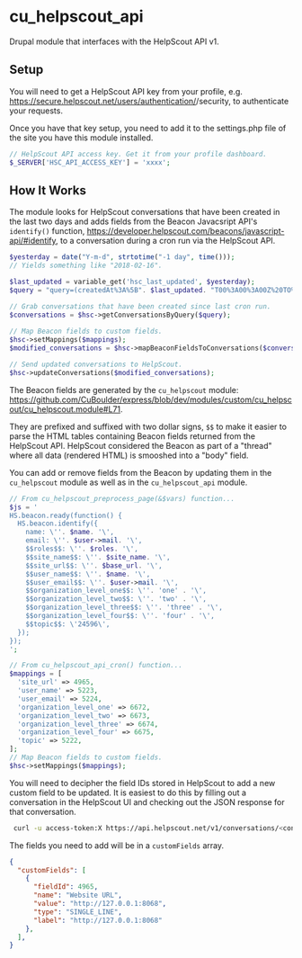 # cu_helpscout_api
Drupal module that interfaces with the HelpScout API v1.

## Setup
You will need to get a HelpScout API key from your profile, e.g. https://secure.helpscout.net/users/authentication/<your-uid>/security, to authenticate your requests.

Once you have that key setup, you need to add it to the settings.php file of the site you have this module installed.

```php
// HelpScout API access key. Get it from your profile dashboard.
$_SERVER['HSC_API_ACCESS_KEY'] = 'xxxx';
```

## How It Works
The module looks for HelpScout conversations that have been created in the last two days and adds fields from the Beacon Javacsript API's `identify()` function, https://developer.helpscout.com/beacons/javascript-api/#identify, to a conversation during a cron run via the HelpScout API.

```php
$yesterday = date("Y-m-d", strtotime("-1 day", time()));
// Yields something like "2018-02-16".

$last_updated = variable_get('hsc_last_updated', $yesterday);
$query = "query=(createdAt%3A%5B". $last_updated. "T00%3A00%3A00Z%20TO%20*%5D)";

// Grab conversations that have been created since last cron run.
$conversations = $hsc->getConversationsByQuery($query);
  
// Map Beacon fields to custom fields.
$hsc->setMappings($mappings);
$modified_conversations = $hsc->mapBeaconFieldsToConversations($conversations);

// Send updated conversations to HelpScout.
$hsc->updateConversations($modified_conversations);
```

The Beacon fields are generated by the `cu_helpscout` module: https://github.com/CuBoulder/express/blob/dev/modules/custom/cu_helpscout/cu_helpscout.module#L71. 

They are prefixed and suffixed with two dollar signs, `$$` to make it easier to parse the HTML tables containing Beacon fields returned from the HelpScout API. HelpScout considered the Beacon as part of a "thread" where all data (rendered HTML) is smooshed into a "body" field.

You can add or remove fields from the Beacon by updating them in the `cu_helpscout` module as well as in the `cu_helpscout_api` module.

```php
// From cu_helpscout_preprocess_page(&$vars) function...
$js = '
HS.beacon.ready(function() {
  HS.beacon.identify({
    name: \''. $name. '\',
    email: \''. $user->mail. '\',
    $$roles$$: \''. $roles. '\',
    $$site_name$$: \''. $site_name. '\',
    $$site_url$$: \''. $base_url. '\',
    $$user_name$$: \''. $name. '\',
    $$user_email$$: \''. $user->mail. '\',
    $$organization_level_one$$: \''. 'one' . '\',
    $$organization_level_two$$: \''. 'two' . '\',
    $$organization_level_three$$: \''. 'three' . '\',
    $$organization_level_four$$: \''. 'four' . '\',
    $$topic$$: \'24596\',
  });
});
';

// From cu_helpscout_api_cron() function...
$mappings = [
  'site_url' => 4965,
  'user_name' => 5223,
  'user_email' => 5224,
  'organization_level_one' => 6672,
  'organization_level_two' => 6673,
  'organization_level_three' => 6674,
  'organization_level_four' => 6675,
  'topic' => 5222,
];
// Map Beacon fields to custom fields.
$hsc->setMappings($mappings);
```

You will need to decipher the field IDs stored in HelpScout to add a new custom field to be updated. It is easiest to do this by filling out a conversation in the HelpScout UI and checking out the JSON response for that conversation.

```bash
 curl -u access-token:X https://api.helpscout.net/v1/conversations/<conversation-id>.json  
```

The fields you need to add will be in a `customFields` array.

```json
{
  "customFields": [
    {
      "fieldId": 4965,
      "name": "Website URL",
      "value": "http://127.0.0.1:8068",
      "type": "SINGLE_LINE",
      "label": "http://127.0.0.1:8068"
    },
  ],
}
```

